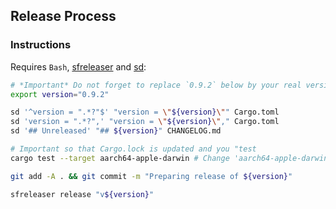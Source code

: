 ## Release Process

### Instructions

Requires `Bash`, [sfreleaser](https://github.com/streamingfast/sfreleaser) and [sd](https://github.com/chmln/sd):

```bash
# *Important* Do not forget to replace `0.9.2` below by your real version!
export version="0.9.2"

sd '^version = ".*?"$' "version = \"${version}\"" Cargo.toml
sd 'version = ".*?",' "version = \"${version}\"," Cargo.toml
sd '## Unreleased' "## ${version}" CHANGELOG.md

# Important so that Cargo.lock is updated and you "test
cargo test --target aarch64-apple-darwin # Change 'aarch64-apple-darwin' to fit your own platform!

git add -A . && git commit -m "Preparing release of ${version}"

sfreleaser release "v${version}"
```